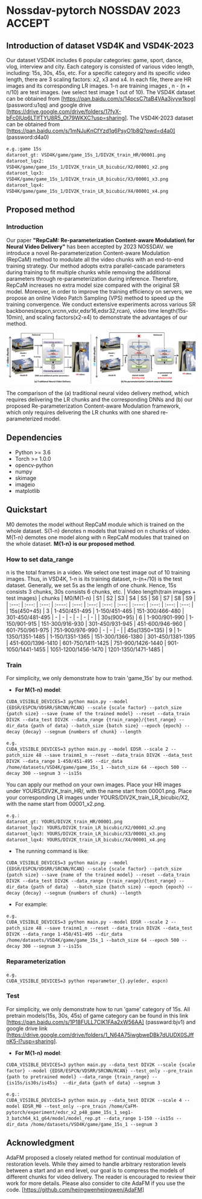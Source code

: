 # Nossdav-pytorch NOSSDAV 2023 ACCEPT

## Introduction of dataset VSD4K and VSD4K-2023
Our dataset VSD4K includes 6 popular categories: game, sport, dance, vlog, interview and city. Each category is consisted of various video length, including: 15s, 30s, 45s, etc. For a specific category and its specific video length, there are 3 scaling factors: x2, x3 and x4. In each file, there are HR images and its corresponding LR images. 1-n are training images , n - (n + n/10) are test images. (we select test image 1 out of 10). The VSD4K dataset can be obtained from [https://pan.baidu.com/s/14pcsC7taB4VAa3jvyw1kog] (password:u1qq) and google drive [https://drive.google.com/drive/folders/17fyX-bFc0IUp6LTIfTYU8R5_Ot79WKXC?usp=sharing]. The VSD4K-2023 dataset can be obtained from [https://pan.baidu.com/s/1mNJuKnCfYzd1q6PsyO1b8Q?pwd=d4a0] (password:d4a0)

```
e.g.:game 15s
dataroot_gt: VSD4K/game/game_15s_1/DIV2K_train_HR/00001.png
dataroot_lqx2: VSD4K/game/game_15s_1/DIV2K_train_LR_bicubic/X2/00001_x2.png
dataroot_lqx3: VSD4K/game/game_15s_1/DIV2K_train_LR_bicubic/X3/00001_x3.png
dataroot_lqx4: VSD4K/game/game_15s_1/DIV2K_train_LR_bicubic/X4/00001_x4.png
```
## Proposed method
### Introduction
Our paper __"RepCaM: Re-parameterization Content-aware Modulation\\ for Neural Video Delivery"__ has been accepted by 2023 NOSSDAV. we introduce a novel Re-parameterization Content-aware Modulation (RepCaM) method to modulate all the video chunks with an end-to-end training strategy. Our method adopts extra parallel-cascade parameters during training to fit multiple chunks while removing the additional parameters through re-parameterization during inference. Therefore, RepCaM increases no extra model size compared with the original SR model. Moreover, in order to improve the training efficiency on servers, we propose an online Video Patch Sampling (VPS) method to speed up the training convergence. We conduct extensive experiments across various SR backbones(espcn,srcnn,vdsr,edsr16,edsr32,rcan), video time length(15s-10min), and scaling factors(x2-x4) to demonstrate the advantages of our method. 

<img src="./images/comp.png"> 

The comparison of the (a) traditional neural video delivery method, which requires delivering the LR chunks and the corresponding DNNs and (b) our proposed Re-parameterization Content-aware Modulation framework, which only requires delivering the LR chunks with one shared re-parameterized model.

## Dependencies
* Python >= 3.6
* Torch >= 1.0.0
* opencv-python
* numpy
* skimage
* imageio
* matplotlib
## Quickstart
M0 demotes the model without RepCaM module which is trained on the whole dataset. S{1-n} denotes n models that trained on n chunks of video. M{1-n} demotes one model along with n RepCaM modules that trained on the whole dataset. __M{1-n} is our proposed method__.


### How to set data_range
n is the total frames in a video. We select one test image out of 10 training images. Thus, in VSD4K, 1-n is its training dataset, n-(n+/10) is the test dataset. Generally, we set 5s as the length of one chunk. Hence, 15s consists 3 chunks, 30s consists 6 chunks, etc. 
| Video length(train images + test images) | chunks | M0/M{1-n} | S1 | S2 | S3 | S4 | S5 | S6 | S7 | S8 | S9 |
| :---: | :---: | :---: | :----: | :---: | :---: | :---: | :---: | :----: | :---: | :---: | :---: | 
| 15s(450+45) | 3 | 1-450/451-495 | 1-150/451-465 | 151-300/466-480 | 301-450/481-495 | - | - | - | - | - | - | 
| 30s(900+95) | 6 | 1-900/901-990 | 1-150/901-915 | 151-300/916-930 | 301-450/931-945 | 451-600/946-960 | 601-750/961-975 | 751-900/976-990 | - | - | - | 
| 45s(1350+135) | 9 | 1-1350/1351-1485 | 1-150/1351-1365 | 151-300/1366-1380 | 301-450/1381-1395 | 451-600/1396-1410 | 601-750/1411-1425 | 751-900/1426-1440 | 901-1050/1441-1455 | 1051-1200/1456-1470 | 1201-1350/1471-1485 | 



### Train
For simplicity, we only demonstrate how to train 'game_15s' by our method.

* __For M{1-n} model__: 
```
CUDA_VISIBLE_DEVICES=3 python main.py --model {EDSR/ESPCN/VDSRR/SRCNN/RCAN} --scale {scale factor} --patch_size {patch size} --save {name of the trained model} --reset --data_train DIV2K --data_test DIV2K --data_range {train_range}/{test_range} --dir_data {path of data} --batch_size {batch size} --epoch {epoch} --decay {decay} --segnum {numbers of chunk} --length
```
```
e.g. 
CUDA_VISIBLE_DEVICES=3 python main.py --model EDSR --scale 2 --patch_size 48 --save trainm1_n --reset --data_train DIV2K --data_test DIV2K --data_range 1-450/451-495 --dir_data /home/datasets/VSD4K/game/game_15s_1 --batch_size 64 --epoch 500 --decay 300 --segnum 3 --is15s
```

You can apply our method on your own images. Place your HR images under YOURS/DIV2K_train_HR/, with the name start from 00001.png. 
Place your corresponding LR images under YOURS/DIV2K_train_LR_bicubic/X2, with the name start from 00001_x2.png. 
```
e.g.:
dataroot_gt: YOURS/DIV2K_train_HR/00001.png
dataroot_lqx2: YOURS/DIV2K_train_LR_bicubic/X2/00001_x2.png
dataroot_lqx3: YOURS/DIV2K_train_LR_bicubic/X3/00001_x3.png
dataroot_lqx4: YOURS/DIV2K_train_LR_bicubic/X4/00001_x4.png
```
* The running command is like: 
```
CUDA_VISIBLE_DEVICES=3 python main.py --model {EDSR/ESPCN/VDSRR/SRCNN/RCAN} --scale {scale factor} --patch_size {patch size} --save {name of the trained model} --reset --data_train DIV2K --data_test DIV2K --data_range {train_range}/{test_range} --dir_data {path of data}  --batch_size {batch size} --epoch {epoch} --decay {decay} --segnum {numbers of chunk} --length
```

* For example:
```
e.g. 
CUDA_VISIBLE_DEVICES=3 python main.py --model EDSR --scale 2 --patch_size 48 --save trainm1_n --reset --data_train DIV2K --data_test DIV2K --data_range 1-450/451-495 --dir_data /home/datasets/VSD4K/game/game_15s_1 --batch_size 64 --epoch 500 --decay 300 --segnum 3 --is15s
```

### Reparameterization
```
e.g. 
CUDA_VISIBLE_DEVICES=3 python reparameter_{}.py(eder, espcn)
```

### Test
For simplicity, we only demonstrate how to run 'game' category of 15s. All pretrain models(15s, 30s, 45s) of game category can be found in this link [https://pan.baidu.com/s/1P18FULL7CIK1FAa2xW56AA] (passward:bjv1) and google drive link [https://drive.google.com/drive/folders/1_N64A75iwgbweDBk7dUUDX0SJffnK5-l?usp=sharing]. 

* __For M{1-n} model__: 
```
CUDA_VISIBLE_DEVICES=3 python main.py --data_test DIV2K --scale {scale factor} --model {EDSR/ESPCN/VDSRR/SRCNN/RCAN} --test_only --pre_train {path to pretrained model} --data_range {train_range} --{is15s/is30s/is45s}  --dir_data {path of data} --segnum 3
```
```
e.g.:
CUDA_VISIBLE_DEVICES=3 python main.py --data_test DIV2K --scale 4 --model EDSR_M0 --test_only --pre_train /home/CaFM-pytorch/experiment/edsr_x2_p48_game_15s_1_seg1-3_batch64_k1_g64/model/model_rep.pt --data_range 1-150 --is15s --dir_data /home/datasets/VSD4K/game/game_15s_1 --segnum 3
```


## Acknowledgment

AdaFM proposed a closely related method for continual modulation of restoration levels. While they aimed to handle arbitrary restoration levels between a start and an end level, our goal is to compress the models of different chunks for video delivery. The reader is encouraged to review their work for more details. Please also consider to cite AdaFM if you use the code. [https://github.com/hejingwenhejingwen/AdaFM]
